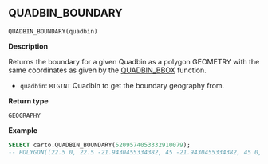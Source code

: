 ## QUADBIN_BOUNDARY

```sql:signature
QUADBIN_BOUNDARY(quadbin)
```

**Description**

Returns the boundary for a given Quadbin as a polygon GEOMETRY with the same coordinates as given by the [QUADBIN_BBOX](quadbin#quadbin_bbox) function.

* `quadbin`: `BIGINT` Quadbin to get the boundary geography from.

**Return type**

`GEOGRAPHY`

**Example**

```sql
SELECT carto.QUADBIN_BOUNDARY(5209574053332910079);
-- POLYGON((22.5 0, 22.5 -21.9430455334382, 45 -21.9430455334382, 45 0, 22.5 0))
```
